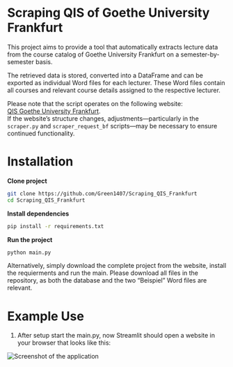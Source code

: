 # Scraping QIS of Goethe University Frankfurt  

This project aims to provide a tool that automatically extracts lecture data from the course catalog of Goethe University Frankfurt on a semester-by-semester basis.  

The retrieved data is stored, converted into a DataFrame and can be exported as individual Word files for each lecturer. These Word files contain all courses and relevant course details assigned to the respective lecturer.  

Please note that the script operates on the following website:  
[QIS Goethe University Frankfurt](https://qis.server.uni-frankfurt.de/qisserver/rds?state=user&type=0&category=auth.redirect).  
If the website’s structure changes, adjustments—particularly in the `scraper.py` and `scraper_request_bf` scripts—may be necessary to ensure continued functionality.  

# Installation
**Clone project**
```bash
git clone https://github.com/Green1407/Scraping_QIS_Frankfurt
cd Scraping_QIS_Frankfurt
```

**Install dependencies**
```bash
pip install -r requirements.txt
```

**Run the project**
```bash
python main.py
```

Alternatively, simply download the complete project from the website, install the requierments and run the main. Please download all files in the repository, as both the database and the two “Beispiel” Word files are relevant.

# Example Use
1. After setup start the main.py, now Streamlit should open a website in your browser that looks like this:

![Screenshot of the application](images/example.png)
